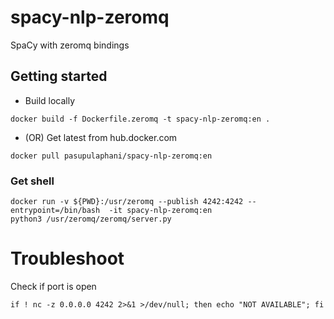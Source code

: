 # spacy-nlp-zeromq

SpaCy with zeromq bindings

## Getting started

- Build locally

```
docker build -f Dockerfile.zeromq -t spacy-nlp-zeromq:en .
```
- (OR) Get latest from hub.docker.com

```
docker pull pasupulaphani/spacy-nlp-zeromq:en
```


### Get shell

```
docker run -v ${PWD}:/usr/zeromq --publish 4242:4242 --entrypoint=/bin/bash  -it spacy-nlp-zeromq:en
python3 /usr/zeromq/zeromq/server.py
```


# Troubleshoot

Check if port is open

```
if ! nc -z 0.0.0.0 4242 2>&1 >/dev/null; then echo "NOT AVAILABLE"; fi
```
